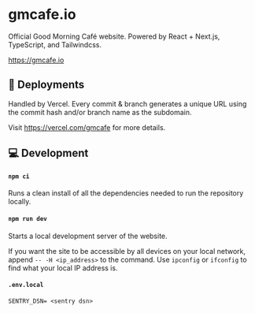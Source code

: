 # gmcafe.io
Official Good Morning Café website. Powered by React + Next.js, TypeScript, and Tailwindcss.

https://gmcafe.io

## :ship: Deployments
Handled by Vercel. Every commit & branch generates a unique URL using the commit hash and/or branch name as the subdomain. 

Visit https://vercel.com/gmcafe for more details.

## :computer: Development
#### `npm ci`
Runs a clean install of all the dependencies needed to run the repository locally.

#### `npm run dev`
Starts a local development server of the website.

If you want the site to be accessible by all devices on your local network, append `-- -H <ip_address>` to the command. Use `ipconfig` or `ifconfig` to find what your local IP address is.

#### `.env.local`
```
SENTRY_DSN= <sentry dsn>
```

